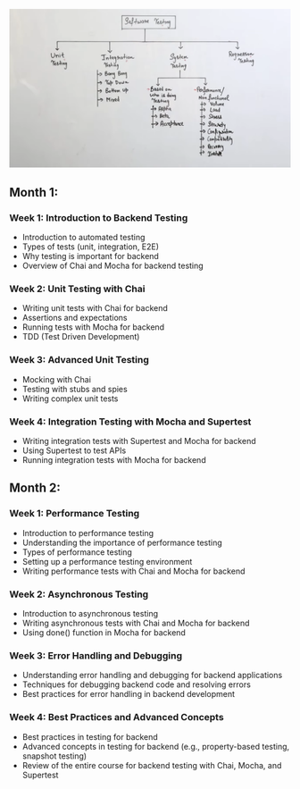 <p align="center">
  <img src='./testing_types.png' width="900" title="Types of Testing">
</p>

## Month 1:

### Week 1: Introduction to Backend Testing

- Introduction to automated testing
- Types of tests (unit, integration, E2E)
- Why testing is important for backend
- Overview of Chai and Mocha for backend testing

### Week 2: Unit Testing with Chai

- Writing unit tests with Chai for backend
- Assertions and expectations
- Running tests with Mocha for backend
- TDD (Test Driven Development)

### Week 3: Advanced Unit Testing

- Mocking with Chai
- Testing with stubs and spies
- Writing complex unit tests

### Week 4: Integration Testing with Mocha and Supertest

- Writing integration tests with Supertest and Mocha for backend
- Using Supertest to test APIs
- Running integration tests with Mocha for backend

## Month 2:

### Week 1: Performance Testing

- Introduction to performance testing
- Understanding the importance of performance testing
- Types of performance testing
- Setting up a performance testing environment
- Writing performance tests with Chai and Mocha for backend

### Week 2: Asynchronous Testing

- Introduction to asynchronous testing
- Writing asynchronous tests with Chai and Mocha for backend
- Using done() function in Mocha for backend

### Week 3: Error Handling and Debugging

- Understanding error handling and debugging for backend applications
- Techniques for debugging backend code and resolving errors
- Best practices for error handling in backend development

### Week 4: Best Practices and Advanced Concepts

- Best practices in testing for backend
- Advanced concepts in testing for backend (e.g., property-based testing, snapshot testing)
- Review of the entire course for backend testing with Chai, Mocha, and Supertest
